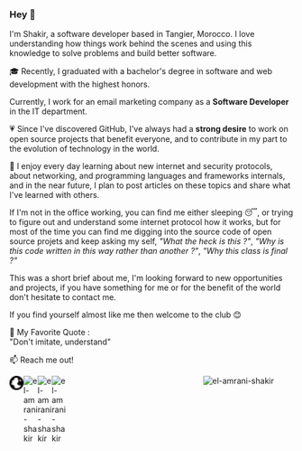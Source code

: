 ### Hey 👋

I'm Shakir, a software developer based in Tangier, Morocco. I love understanding how things work behind the scenes and using this knowledge to solve problems and build better software.

🎓 Recently, I graduated with a bachelor's degree in software and web development with the highest honors.

Currently, I work for an email marketing company as a **Software Developer** in the IT department.

💗 Since I've discovered GitHub, I've always had a **strong desire** to work on open source projects that benefit everyone, and to contribute in my part to the evolution of technology in the world.

🔧 I enjoy every day learning about new internet and security protocols, about networking, and programming languages and frameworks internals, and in the near future, I plan to post articles on these topics and share what I've learned with others.

If I'm not in the office working, you can find me either sleeping 😴, or trying to figure out and understand some internet protocol how it works, but for most of the time you can find me digging into the source code of open source projets and keep asking my self, *"What the heck is this ?"*, *"Why is this code written in this way rather than another ?"*, *"Why this class is final ?"*

This was a short brief about me, I'm looking forward to new opportunities and projects, if you have something for me or for the benefit of the world don't hesitate to contact me.

If you find yourself almost like me then welcome to the club 😊

💬 My Favorite Quote : <br>
"Don't imitate, understand"

:mailbox: Reach me out!

<a href="https://amranich.dev">
  <img align="left" src="https://raw.githubusercontent.com/iconic/open-iconic/master/svg/globe.svg" alt="el-amrani-shakir" width="25" />
</a>
&nbsp;
<a href="https://linkedin.com/in/el-amrani-shakir">
  <img align="left" src="https://cdn.jsdelivr.net/npm/simple-icons@3.13.0/icons/linkedin.svg" alt="el-amrani-shakir" width="25" />
</a>
&nbsp;
<a href="https://stackoverflow.com/users/12919545/el-amrani-chakir">
  <img align="left" src="https://cdn.jsdelivr.net/npm/simple-icons@3.13.0/icons/stackoverflow.svg" alt="el-amrani-shakir" width="25" />
</a>
&nbsp;
<a href="https://www.behance.net/amranich">
  <img align="left" src="https://cdn.jsdelivr.net/npm/simple-icons@3.13.0/icons/behance.svg" alt="el-amrani-shakir" width="25" />
</a>
<a href="https://ko-fi.com/amranich">
  <img align="right" src="https://storage.ko-fi.com/cdn/brandasset/kofi_button_stroke.png" alt="el-amrani-shakir" width="160" height="25" />
</a>
